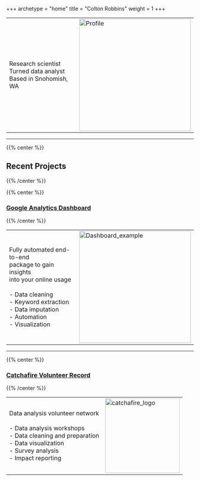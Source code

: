 +++
archetype = "home"
title = "Colton Robbins"
weight = 1
+++

<table style="border: none; border-collapse: collapse;">
  <tr>
    <td style="border: none;">
      Research scientist<br>
      Turned data analyst<br>
      Based in Snohomish, WA
    </td>
    <td style="border: none;">
      <img src="/Directory/images/profile.jpg?width=10vw&lightbox=false" alt="Profile" style="width: 300px">
    </td>
  </tr>
</table>

--------------------------------


{{% center %}}
## **Recent Projects**
{{% /center %}}

{{% center %}}
### [Google Analytics Dashboard](https://portfolio-cmr.github.io/Google_Analytics_Viewer/)
{{% /center %}}

<table style="border: none; border-collapse: collapse;">
  <tr>
    <td style="border: none;">
      Fully automated end-to-end<br>
      package to gain insights<br>
      into your online usage<br>
      <br>
      - Data cleaning<br>
      - Keyword extraction<br>
      - Data imputation<br>
      - Automation<br>
      - Visualization
    </td>
    <td style="border: none;">
      <img src="/Directory/images/Dashboard_example.jpg" alt="Dashboard_example" style="height: 300px">
    </td>
  </tr>
</table>

-------------------------------------------------------
{{% center %}}
### [Catchafire Volunteer Record](catchafire)
{{% /center %}}

<table style="border: none; border-collapse: collapse;">
  <tr>
    <td style="border: none;">
      Data analysis volunteer network<br>
      <br>
      - Data analysis workshops<br>
      - Data cleaning and preparation<br>
      - Data visualization<br>
      - Survey analysis<br>
      - Impact reporting
    </td>
    <td style="border: none;">
      <img src="/Directory/images/catchafire_logo.jpg?width=40vw&lightbox=false" alt="catchafire_logo" style="height: 200px">
    </td>
  </tr>
</table>

